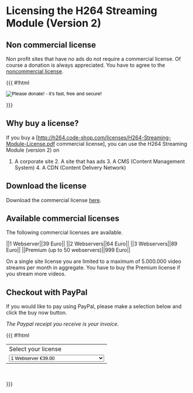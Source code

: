 # Licensing the H264 Streaming Module (Version 2)

## Non commercial license

Non profit sites that have no ads do not require a commercial license. Of course
a donation is always appreciated. You have to agree to the
[noncommercial license](http://creativecommons.org/licenses/by-nc-sa/3.0/).

{{{ #!html <form name="_xclick" action="https://www.paypal.com/cgi-bin/webscr"
method="post"> <input type="hidden" name="cmd" value="_xclick"> <input
type="hidden" name="business" value="arjen@code-shop.com"> <input type="hidden"
name="item_name" value="H264 Streaming Module Donation"> <input type="hidden"
name="currency_code" value="EUR"> <input type="image"
src="http://www.paypal.com/en_US/i/btn/btn_donate_LG.gif" border="0"
name="submit" alt="Please donate! - it's fast, free and secure!"> </form> }}}

## Why buy a license?

If you buy a
[http://h264.code-shop.com/licenses/H264-Streaming-Module-License.pdf commercial
license], you can use the H264 Streaming Module (version 2) on

  1. A corporate site 2. A site that has ads 3. A CMS (Content Management
System) 4. A CDN (Content Delivery Network)

## Download the license

Download the commercial license
[here](http://h264.code-shop.com/licenses/H264-Streaming-Module-License.pdf).

## Available commercial licenses

The following commercial licenses are available.

||1 Webserver||39 Euro|| ||2 Webservers||64 Euro|| ||3 Webservers||89 Euro||
||Premium (up to 50 webservers)||999 Euro||

On a single site license you are limited to a maximum of 5.000.000 video streams
per month in aggregate. You have to buy the Premium license if you stream more
videos.

## Checkout with PayPal

If you would like to pay using PayPal, please make a selection below and click
the buy now button. 

*The Paypal receipt you receive is your invoice.*

{{{ #!html <form action="https://www.paypal.com/cgi-bin/webscr" method="post">
<input type="hidden" name="cmd" value="_xclick"> <input type="hidden"
name="business" value="arjen@code-shop.com"> <input type="hidden" name="lc"
value="US"> <input type="hidden" name="item_name" value="License for H264
Streaming Module"> <input type="hidden" name="currency_code" value="EUR"> <input
type="hidden" name="bn" value="PP-BuyNowBF:btn_buynowCC_LG.gif:NonHostedGuest">
<table> <tr><td><input type="hidden" name="on0" value="Websites">Select your
license</td></tr><tr><td><select name="os0"> <option value="1 Webserver">1
Webserver €39.00 <option value="2 Webservers">2 Webservers €64.00 <option
value="3 Webservers">3 Webservers €89.00 <option value="Premium">Premium (up to
50 webservers) €999.00 </select> </td></tr> </table> <input type="hidden"
name="currency_code" value="EUR"> <input type="hidden" name="option_select0"
value="1 Webserver"> <input type="hidden" name="option_amount0" value="39.00">
<input type="hidden" name="option_select1" value="2 Webservers"> <input
type="hidden" name="option_amount1" value="64.00"> <input type="hidden"
name="option_select2" value="3 Webservers"> <input type="hidden"
name="option_amount2" value="89.00"> <input type="hidden" name="option_select3"
value="Premium"> <input type="hidden" name="option_amount3" value="999.00">
<input type="hidden" name="option_index" value="0"> <input type="image"
src="https://www.paypal.com/en_US/i/btn/btn_buynowCC_LG.gif" border="0"
name="submit" alt=""> <img alt="" border="0"
src="https://www.paypal.com/en_US/i/scr/pixel.gif" width="1" height="1"> </form>
}}}



